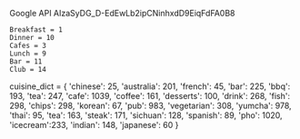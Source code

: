 Google API
AIzaSyDG_D-EdEwLb2ipCNinhxdD9EiqFdFA0B8


    Breakfast = 1
    Dinner = 10
    Cafes = 3
    Lunch = 9
    Bar = 11
    Club = 14

cuisine_dict = {
        'chinese': 25,
        'australia': 201,
        'french': 45,
        'bar': 225,
        'bbq': 193,
        'tea': 247,
        'cafe': 1039,
        'coffee': 161,
        'desserts': 100,
        'drink': 268,
        'fish': 298,
        'chips': 298,
        'korean': 67,
        'pub': 983,
        'vegetarian': 308,
        'yumcha': 978,
        'thai': 95,
        'tea': 163,
        'steak': 171,
        'sichuan': 128,
        'spanish': 89,
        'pho': 1020,
        'icecream':233,
        'indian': 148,
        'japanese': 60
        }


